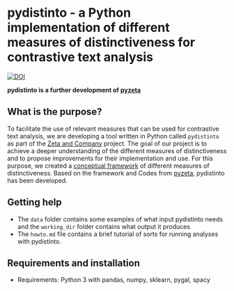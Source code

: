 # pydistinto - a Python implementation of different measures of distinctiveness for contrastive text analysis

[![DOI](https://zenodo.org/badge/384188711.svg)](https://zenodo.org/badge/latestdoi/384188711)

**pydistinto is a further development of [pyzeta](https://github.com/cligs/pyzeta)**

## What is the purpose?

To facilitate the use of relevant measures that can be used for contrastive text analysis, we are developing a tool written in Python called `pydistinto` as part of the [Zeta and Company](https://zeta-project.eu/en/) project. The goal of our project is to achieve a deeper understanding of the different measures of distinctiveness and to propose improvements for their implementation and use. For this purpose, we created a [conceptual framework](http://doi.org/10.5281/zenodo.5092328) of different measures of distinctiveness. Based on the framework and Codes from [pyzeta](https://github.com/cligs/pyzeta), pydistinto has been developed.

## Getting help

* The `data` folder contains some examples of what input pydistinto needs and the `working_dir` folder contains what output it produces
* The `howto.md` file contains a brief tutorial of sorts for running analyses with pydistinto.

## Requirements and installation

* Requirements: Python 3 with pandas, numpy, sklearn, pygal, spacy
